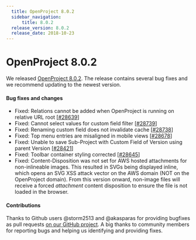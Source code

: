 ```yaml
---
  title: OpenProject 8.0.2
  sidebar_navigation:
      title: 8.0.2
  release_version: 8.0.2
  release_date: 2018-10-23
---
```



# OpenProject 8.0.2

We released
[OpenProject 8.0.2](https://community.openproject.com/versions/1154).
The release contains several bug fixes and we recommend updating to the
newest version.

#### Bug fixes and changes

  - Fixed: Relations cannot be added when OpenProject is running on
    relative URL root
    \[[\#28639](https://community.openproject.com/wp/28639)\]
  - Fixed: Cannot select values for custom field filter
    \[[\#28739](https://community.openproject.com/wp/28739)\]
  - Fixed: Renaming custom field does not invalidate cache
    \[[\#28738](https://community.openproject.com/wp/28738)\]
  - Fixed: Top menu entries are misaligned in mobile views
    \[[\#28678](https://community.openproject.com/wp/28678)\]
  - Fixed: Unable to save
    Sub-<span class="explanatory-dictionary-highlight" data-definition="explanatory-dictionary-definition-45">Project</span>
    with Custom Field of
    <span class="explanatory-dictionary-highlight" data-definition="explanatory-dictionary-definition-10">Version</span>
    using parent
    <span class="explanatory-dictionary-highlight" data-definition="explanatory-dictionary-definition-10">Version</span>
    \[[\#28421](https://community.openproject.com/wp/28421)\]
  - Fixed: Toolbar container styling corrected
    \[[\#28645](https://community.openproject.com/wp/28645)\]
  - Fixed: Content-Disposition was not set for AWS hosted attachments
    for non-inlineable images. This resulted in SVGs being displayed
    inline, which opens an SVG XSS attack vector on the AWS domain (NOT
    on the OpenProject domain). From this version onward, non-image
    files will receive a forced *attachment* content disposition to
    ensure the file is not loaded in the browser.

 

#### Contributions

Thanks to Github users @storm2513 and @akasparas for providing bugfixes
as pull requests [on our GitHub
project](https://github.com/opf/openproject).  A big thanks to community
members for reporting bugs and helping us identifying and providing
fixes.


